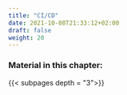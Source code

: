 ```yaml
---
title: "CI/CD"
date: 2021-10-08T21:33:12+02:00
draft: false
weight: 20
---
```


### Material in this chapter:

{{< subpages depth = "3">}}
